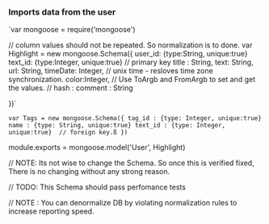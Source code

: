 ### Imports data from the user  
`var mongoose = require('mongoose')

// column values should not be repeated. So normalization is to done.
var Highlight = new mongoose.Schema({
  user_id: {type:String, unique:true}
  text_id: {type:Integer, unique:true} // primary key
  title : String,
  text: String,
  url: String,
  timeDate: Integer, // unix time - resloves time zone synchronization.
  color:Integer,  // Use ToArgb and FromArgb to set and get the values.
  // hash :
  comment : String
  
})`



`var Tags = new mongoose.Schema({
	tag_id : {type: Integer, unique:true}
	name : {type: String, unique:true}
	text_id : {type: Integer, unique:true}  // foreign key.ß
})`



module.exports = mongoose.model('User', Highlight)


// NOTE: Its not wise to change the Schema. So once this is verified fixed, There is no changing without any strong reason.

// TODO: This Schema should pass perfomance tests

// NOTE : You can denormalize DB by violating normalization rules to increase reporting speed.